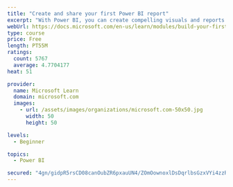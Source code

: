 ```yaml
---
title: "Create and share your first Power BI report"
excerpt: "With Power BI, you can create compelling visuals and reports. In this module, you learn how to use Power BI Desktop to connect to data, build visuals, and create a report that you can share with others in your organization. You then learn how to publish the report to the Power BI service, so that others can see your insights and benefit from your work."
webUrl: https://docs.microsoft.com/en-us/learn/modules/build-your-first-power-bi-report/
type: course
price: Free
length: PT55M
ratings:
  count: 5767
  average: 4.7704177
heat: 51

provider:
  name: Microsoft Learn
  domain: microsoft.com
  images:
    - url: /assets/images/organizations/microsoft.com-50x50.jpg
      width: 50
      height: 50

levels:
  - Beginner

topics:
  - Power BI

secured: "4gn/gidpR5rsCD08canOubZR6pxauUN4/ZOmOownoxlDsDqrlbsGzxVYi4zzRJoiFDR2qUYS4bciWjWAkOG4xwg9CsURX3G7mbkCQ7gsDQ484N96bG4klfWr/FMehYXtFayuAMbIl1lwxz+zshYE1zjlkWsV2fTvFDx9Q9zsQ9RxK2bp+0S6hwx775zvSgoSN+1EF6fc74zkBCPPsAjyzbz/8zmUpT2/wihRFVvhNFzxTutUuMdSkyLH9KJqw9qXpSEjoSqeN2Ig4v+4HYoNBhgfVBUCcSjeawLFUV3crASh227JF7VdDhgO+sdmMo6XF9uspRug1J1DFi8imdlKOVHuYmFDwNmDfDKA5YnEonSk5EOvS5UsHi3PCuCPTY4ronDWmg4FaNSdkTCEkDWKrE6C7cX4NiLTCV0zTelINc4=;CAID1ZZP6cWIi7ukICjtKA=="
---
```


